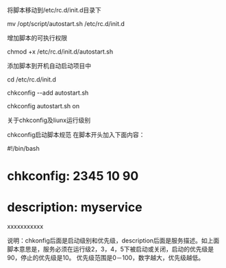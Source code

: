 将脚本移动到/etc/rc.d/init.d目录下

mv  /opt/script/autostart.sh /etc/rc.d/init.d

增加脚本的可执行权限

chmod +x  /etc/rc.d/init.d/autostart.sh

添加脚本到开机自动启动项目中

cd /etc/rc.d/init.d

chkconfig --add autostart.sh

chkconfig autostart.sh on





关于chkconfig及liunx运行级别

chkconfig启动脚本规范 在脚本开头加入下面内容：

#!/bin/bash

# chkconfig:   2345 10 90

# description:  myservice

xxxxxxxxxxx

说明：chkonfig后面是启动级别和优先级，description后面是服务描述。如上面脚本意思是，服务必须在运行级2，3，4，5下被启动或关闭，启动的优先级是90，停止的优先级是10。 优先级范围是0－100，数字越大，优先级越低。